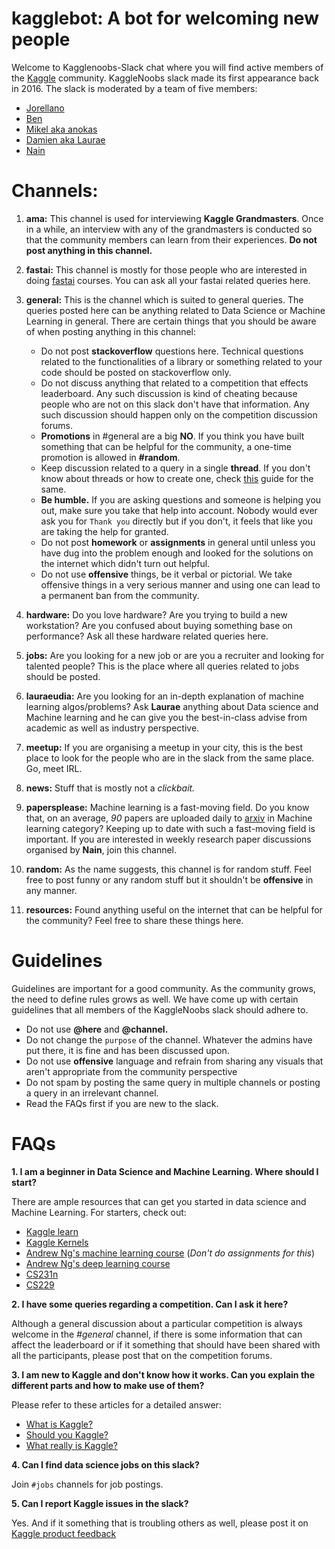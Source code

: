 # kagglebot: A bot for welcoming new people

Welcome to Kagglenoobs-Slack chat where you will find active members of the  [Kaggle](https://www.kaggle.com) community. KaggleNoobs slack made its first appearance back in 2016. The slack is moderated by a team of five members:

* [Jorellano](https://www.kaggle.com/apartmentguru)
* [Ben](https://www.kaggle.com/ben519)
* [Mikel aka anokas](https://www.kaggle.com/anokas)
* [Damien aka Laurae](https://www.kaggle.com/laurae2)
* [Nain](https://www.kaggle.com/aakashnain)


# Channels:

1. **ama:** This channel is used for interviewing **Kaggle Grandmasters**. Once in a while, an interview with any of the grandmasters is conducted so that the community members can learn from their experiences. **Do not post anything in this channel.**

2. **fastai:** This channel is mostly for those people who are interested in doing [fastai](fast.ai) courses. You can ask all your fastai related queries here. 

3. **general:** This is the channel which is suited to general queries. The queries posted here can be anything related to Data Science or Machine Learning in general. There are certain things that you should be aware of when posting anything in this channel:
    * Do not post **stackoverflow** questions here. Technical questions related to the functionalities of a library or something related to your code should be posted on stackoverflow only.
    * Do not discuss anything that related to a competition that effects leaderboard. Any such discussion is kind of cheating because people who are not on this slack don't have that information. Any such discussion should happen only on the competition discussion forums.
    * **Promotions** in #general are a big **NO**. If you think you have built something that can be helpful for the community, a one-time promotion is allowed in **#random**.
    * Keep discussion related to a query in a single **thread**. If you don't know about threads or how to create one, check [this](https://get.slack.help/hc/en-us/articles/115000769927-Message-and-file-threads) guide for the same.
    * **Be humble.** If you are asking questions and someone is helping you out, make sure you take that help into account. Nobody would ever ask you for `Thank you` directly but if you don't, it feels that like you are taking the help for granted.
    * Do not post **homework** or **assignments** in general until unless you have dug into the problem enough and looked for the solutions on the internet which didn't turn out helpful. 
    * Do not use **offensive** things, be it verbal or pictorial. We take offensive things in a very serious manner and using one can lead to a permanent ban from the community.

4. **hardware:** Do you love hardware? Are you trying to build a new workstation? Are you confused about buying something base on performance? Ask all these hardware related queries here.

5. **jobs:** Are you looking for a new job or are you a recruiter and looking for talented people? This is the place where all queries related to jobs should be posted. 

6. **lauraeudia:** Are you looking for an in-depth explanation of machine learning algos/problems? Ask **Laurae** anything about Data science and Machine learning and he can give you the best-in-class advise from academic as well as industry perspective.

7. **meetup:** If you are organising a meetup in your city, this is the best place to look for the people who are in the slack from the same place. Go, meet IRL.

8. **news:** Stuff that is mostly not a *clickbait.*

9. **papersplease:** Machine learning is a fast-moving field. Do you know that, on an average, *90* papers are uploaded daily to [arxiv](https://arxiv.org/) in Machine learning category? Keeping up to date with such a fast-moving field is important. If you are interested in weekly research paper discussions organised by **Nain**, join this channel.

10. **random:** As the name suggests, this channel is for random stuff. Feel free to post funny or any random stuff but it shouldn't be **offensive** in any manner. 

11. **resources:** Found anything useful on the internet that can be helpful for the community? Feel free to share these things here. 

# Guidelines
Guidelines are important for a good community. As the community grows, the need to define rules grows as well. We have come up with certain guidelines that all members of the KaggleNoobs slack should adhere to.
   * Do not use **@here** and **@channel.** 
   * Do not change the `purpose` of the channel. Whatever the admins have put there, it is fine and has been discussed upon.
   * Do not use **offensive** language and refrain from sharing any visuals that aren't appropriate from the community perspective
   * Do not spam by posting the same query in multiple channels or posting a query in an irrelevant channel.
   * Read the FAQs first if you are new to the slack.


# FAQs

**1. I am a beginner in Data Science and Machine Learning. Where should I start?**

There are ample resources that can get you started in data science and Machine Learning. For starters, check out:
  * [Kaggle learn](https://www.kaggle.com/learn/overview)
  * [Kaggle Kernels](https://www.kaggle.com/kernels)
  * [Andrew Ng's machine learning course](https://www.coursera.org/learn/machine-learning)  (*Don't do assignments for this*)
  * [Andrew Ng's deep learning course](https://www.coursera.org/specializations/deep-learning?)
  * [CS231n](http://cs231n.stanford.edu/)
  * [CS229](http://cs229.stanford.edu/)

**2. I have some queries regarding a competition. Can I ask it here?**

Although a general discussion about a particular competition is always welcome in the *#general* channel, if there is some information that can affect the leaderboard or if it something that should have been shared with all the participants, please post that on the competition forums.

**3. I am new to Kaggle and don't know how it works. Can you explain the different parts and how to make use of them?**

Please refer to these articles for a detailed answer:
   * [What is Kaggle?](https://www.youtube.com/watch?v=Zm24Dzp1Z4o)
   * [Should you Kaggle?](https://medium.com/implodinggradients/should-you-kaggle-5b8dbdef442f) 
   * [What really is Kaggle?](https://www.kaggle.com/getting-started/44916)
   
**4. Can I find data science jobs on this slack?**

Join `#jobs` channels for job postings.

**5. Can I report Kaggle issues in the slack?**

Yes. And if it something that is troubling others as well, please post it on [Kaggle product feedback](https://www.kaggle.com/product-feedback)
